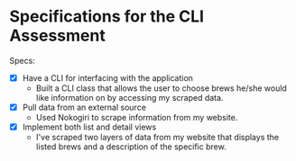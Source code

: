 # Specifications for the CLI Assessment

Specs:
- [x] Have a CLI for interfacing with the application
    - Built a CLI class that allows the user to choose brews he/she would like information on by accessing my scraped data.
- [x] Pull data from an external source
    - Used Nokogiri to scrape information from my website.
- [x] Implement both list and detail views
    - I've scraped two layers of data from my website that displays the listed brews and a description of the specific brew.
